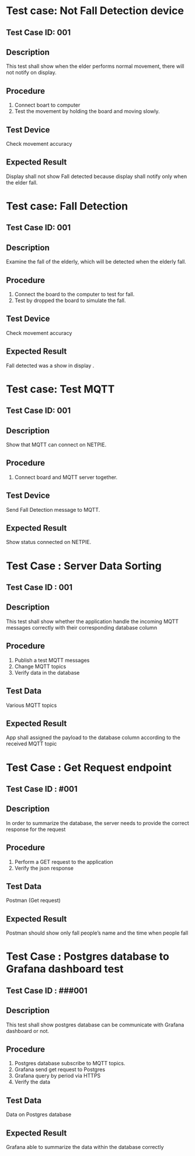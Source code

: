 # Test case: Not Fall Detection device
## Test Case ID: 001
## Description
This test shall show when the elder performs normal movement, there will not notify on display.
## Procedure
1. Connect boart to computer
2. Test the movement by holding the board and moving slowly.
## Test Device
Check movement accuracy
## Expected Result
Display shall not show Fall detected because display shall notify only when the elder fall.


# Test case: Fall Detection
## Test Case ID: 001
## Description
Examine the fall of the elderly, which will be detected when the elderly fall.
## Procedure
1. Connect the board to the computer to test for fall.
2. Test by dropped the board to simulate the fall.
## Test Device
Check movement accuracy
## Expected Result
Fall detected was a show in display .


# Test case: Test MQTT
## Test Case ID: 001
## Description
Show that MQTT can connect on NETPIE. 
## Procedure
1. Connect board and MQTT server together.
## Test Device
Send Fall Detection message to MQTT.
## Expected Result
Show status connected on NETPIE.


# Test Case : Server Data Sorting
## Test Case ID : 001
## Description
This test shall show whether the application handle the incoming MQTT messages correctly with their corresponding database column
## Procedure
1. Publish a test MQTT messages
2. Change MQTT topics
3. Verify data in the database
## Test Data
Various MQTT topics
## Expected Result
App shall assigned the payload to the database column according to the received MQTT topic


# Test Case : Get Request endpoint
## Test Case ID : #001
## Description
In order to summarize the database, the server needs to provide the correct response for the request
## Procedure
1. Perform a GET request to the application
2. Verify the json response
## Test Data
Postman (Get request)
## Expected Result
Postman should show only fall people’s name and the time when people fall



# Test Case : Postgres database to Grafana dashboard test
## Test Case ID : ###001
## Description
 This test shall show postgres database can be communicate with Grafana dashboard or not.
## Procedure
 1. Postgres database subscribe to MQTT topics.
 2. Grafana send get request to Postgres
 3. Grafana query by period via HTTPS
 4. Verify the data 
## Test Data
 Data on Postgres database
## Expected Result
 Grafana able to summarize the data within the database correctly
